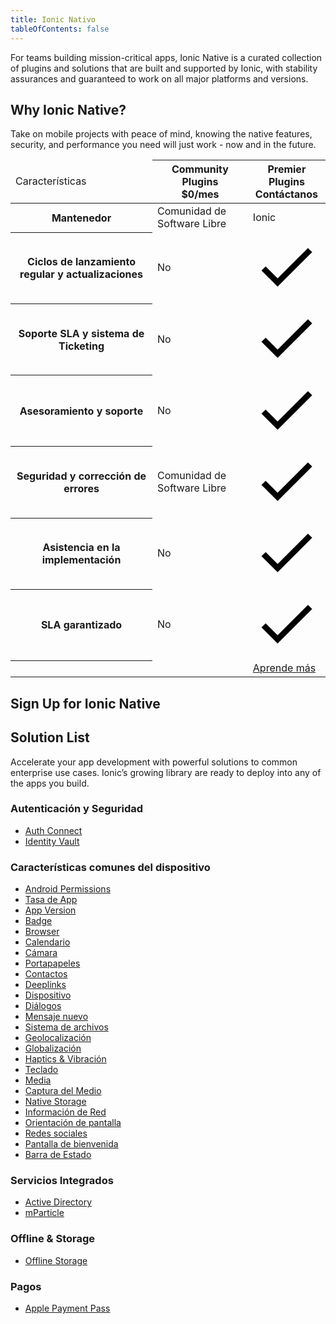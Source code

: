 ```yaml
---
title: Ionic Nativo
tableOfContents: false
---
```


For teams building mission-critical apps, Ionic Native is a curated collection of plugins and solutions that are built and supported by Ionic, with stability assurances and guaranteed to work on all major platforms and versions.

## Why Ionic Native?

Take on mobile projects with peace of mind, knowing the native features, security, and performance you need will just work - now and in the future.

<div class="native-ee-pricing">
  <div class="table-wrap">
    <table>
      <thead>
        <tr>
          <td>
            <span class="native-ee-pricing-table">Características</span>
          </td>
          <th>
            <div class="plan-wrap">
              <span class="native-ee-pricing-table">Community Plugins</span>
              <div class="price">$0/mes </div>
            </div>
          </th>
          <th>
            <div class="plan-wrap">
              <span class="native-ee-pricing-table">Premier Plugins</span>
              <div class="price" data-toggle="billing-team">
                Contáctanos</div>
            </div>
          </th>
        </tr>
      </thead>
      <tbody>
        <tr class="stripe">
          <th>
            Mantenedor
          </th>
          <td>Comunidad de Software Libre</td>
          <td>Ionic</td>
        </tr>
        <tr>
          <th>
            Ciclos de lanzamiento regular y actualizaciones
          </th>
          <td>No</td>
          <td><svg xmlns="http://www.w3.org/2000/svg" viewBox="0 0 512 512"><path d="M186.301 339.893L96 249.461l-32 30.507L186.301 402 448 140.506 416 110z"/></svg></td>
        </tr>
        <tr class="stripe">
          <th>
            Soporte SLA y sistema de Ticketing
          </th>
          <td>No</td>
          <td><svg xmlns="http://www.w3.org/2000/svg" viewBox="0 0 512 512"><path d="M186.301 339.893L96 249.461l-32 30.507L186.301 402 448 140.506 416 110z"/></svg></td>
        </tr>
        <tr>
          <th>
            Asesoramiento y soporte
          </th>
          <td>No</td>
          <td><svg xmlns="http://www.w3.org/2000/svg" viewBox="0 0 512 512"><path d="M186.301 339.893L96 249.461l-32 30.507L186.301 402 448 140.506 416 110z"/></svg></td>
        </tr>
        <tr class="stripe">
          <th>
            Seguridad y corrección de errores
          </th>
          <td>Comunidad de Software Libre</td>
          <td><svg xmlns="http://www.w3.org/2000/svg" viewBox="0 0 512 512"><path d="M186.301 339.893L96 249.461l-32 30.507L186.301 402 448 140.506 416 110z"/></svg></td>
        </tr>
        <tr>
          <th>
            Asistencia en la implementación
          </th>
          <td>No</td>
          <td><svg xmlns="http://www.w3.org/2000/svg" viewBox="0 0 512 512"><path d="M186.301 339.893L96 249.461l-32 30.507L186.301 402 448 140.506 416 110z"/></svg></td>
        </tr>
        <tr class="stripe">
          <th>
            SLA garantizado
          </th>
          <td>No</td>
          <td><svg xmlns="http://www.w3.org/2000/svg" viewBox="0 0 512 512"><path d="M186.301 339.893L96 249.461l-32 30.507L186.301 402 448 140.506 416 110z"/></svg></td>
        </tr>
          <th></th>
          <td></td>
          <td><a class="btn"
                href="https://ionicframework.com/enterprise-edition">Aprende más</a></td>
        </tr>
      </tbody>
    </table>
  </div>
</div>

## Sign Up for Ionic Native

<hubspot-form form-id="7c2c6529-48c0-4d17-86a0-bfd40c849bb1"></hubspot-form>

## Solution List

Accelerate your app development with powerful solutions to common enterprise use cases. Ionic’s growing library are ready to deploy into any of the apps you build.

### Autenticación y Seguridad

- [Auth Connect](/docs/enterprise/auth-connect)
- [Identity Vault](/docs/enterprise/identity-vault)

### Características comunes del dispositivo

- [Android Permissions](/docs/enterprise/android-permissions)
- [Tasa de App](/docs/enterprise/app-rate)
- [App Version](/docs/enterprise/app-version)
- [Badge](/docs/enterprise/badge)
- [Browser](/docs/enterprise/inappbrowser)
- [Calendario](/docs/enterprise/calendar)
- [Cámara](/docs/enterprise/camera)
- [Portapapeles](/docs/enterprise/clipboard)
- [Contactos](/docs/enterprise/contacts)
- [Deeplinks](/docs/enterprise/deeplinks)
- [Dispositivo](/docs/enterprise/device)
- [Diálogos](/docs/enterprise/dialogs)
- [Mensaje nuevo](/docs/enterprise/email-composer)
- [Sistema de archivos](/docs/enterprise/filesystem)
- [Geolocalización](/docs/enterprise/geolocation)
- [Globalización](/docs/enterprise/globalization)
- [Haptics & Vibración](/docs/enterprise/vibration)
- [Teclado](/docs/enterprise/keyboard)
- [Media](/docs/enterprise/media)
- [Captura del Medio](/docs/enterprise/media-capture)
- [Native Storage](/docs/enterprise/nativestorage)
- [Información de Red](/docs/enterprise/network-information)
- [Orientación de pantalla](/docs/enterprise/screen-orientation)
- [Redes sociales](/docs/enterprise/social-sharing)
- [Pantalla de bienvenida](/docs/enterprise/splashscreen)
- [Barra de Estado](/docs/enterprise/statusbar)

### Servicios Integrados

- [Active Directory](https://ionicframework.com/integrations/ms-activedirectory-ms-adal)
- [mParticle](/docs/enterprise/mparticle)

### Offline & Storage

- [Offline Storage](/docs/enterprise/offline-storage)

### Pagos

- [Apple Payment Pass](/docs/enterprise/apple-payment-pass)